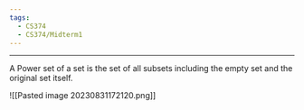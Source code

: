 ```yaml
---
tags:
  - CS374
  - CS374/Midterm1
---
```

---
A Power set of a set is the set of all subsets including the empty set and the original set itself.

![[Pasted image 20230831172120.png]]
